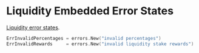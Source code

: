 # Liquidity Embedded Error States

[Liquidity error states](https://github.com/HyperCore-Team/go-zenon/blob/blob/vm/constants/errors).

```go
ErrInvalidPercentages = errors.New("invalid percentages")
ErrInvalidRewards     = errors.New("invalid liquidity stake rewards")
```
